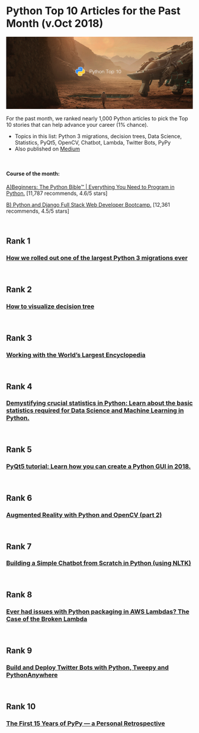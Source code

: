 # Python Top 10 Articles for the Past Month (v.Oct 2018)

<img src="oct-top10-python.png" width="800" alt="Mybridge"></a>

For the past month, we ranked nearly 1,000 Python articles to pick the Top 10 stories that can help advance your career (1% chance).
 
* Topics in this list: Python 3 migrations, decision trees, Data Science, Statistics, PyQt5, OpenCV, Chatbot, Lambda, Twitter Bots, PyPy
* Also published on [Medium](https://goo.gl/o3WJGK)

<br>

#### Course of the month:

[A)Beginners: The Python Bible™ | Everything You Need to Program in Python.](http://bit.ly/2Dci974) [11,787 recommends, 4.6/5 stars]

[B) Python and Django Full Stack Web Developer Bootcamp.](http://bit.ly/2MHzJUr) [12,361 recommends, 4.5/5 stars]

<br>

## Rank 1
### [How we rolled out one of the largest Python 3 migrations ever](https://blogs.dropbox.com/tech/2018/09/how-we-rolled-out-one-of-the-largest-python-3-migrations-ever?utm_source=mybridge&utm_medium=blog&utm_campaign=read_more)


<br>

## Rank 2
### [How to visualize decision tree](http://explained.ai/decision-tree-viz/index.html?utm_source=mybridge&utm_medium=blog&utm_campaign=read_more)


<br>

## Rank 3
### [Working with the World’s Largest Encyclopedia](https://towardsdatascience.com/wikipedia-data-science-working-with-the-worlds-largest-encyclopedia-c08efbac5f5c?utm_source=mybridge&utm_medium=blog&utm_campaign=read_more)


<br>

## Rank 4
### [Demystifying crucial statistics in Python: Learn about the basic statistics required for Data Science and Machine Learning in Python.](https://www.datacamp.com/community/tutorials/demystifying-crucial-statistics-python?utm_source=mybridge&utm_medium=blog&utm_campaign=read_more)


<br>

## Rank 5
### [PyQt5 tutorial: Learn how you can create a Python GUI in 2018.](https://build-system.fman.io/pyqt5-tutorial?utm_source=mybridge&utm_medium=blog&utm_campaign=read_more)


<br>

## Rank 6
### [Augmented Reality with Python and OpenCV (part 2)](https://bitesofcode.wordpress.com/2018/09/16/augmented-reality-with-python-and-opencv-part-2?utm_source=mybridge&utm_medium=blog&utm_campaign=read_more)


<br>

## Rank 7
### [Building a Simple Chatbot from Scratch in Python (using NLTK)](https://medium.com/analytics-vidhya/building-a-simple-chatbot-in-python-using-nltk-7c8c8215ac6e?utm_source=mybridge&utm_medium=blog&utm_campaign=read_more)


<br>

## Rank 8
### [Ever had issues with Python packaging in AWS Lambdas? The Case of the Broken Lambda ](http://veekaybee.github.io/2018/09/24/the-case-of-the-broken-lambda?utm_source=mybridge&utm_medium=blog&utm_campaign=read_more)


<br>

## Rank 9
### [Build and Deploy Twitter Bots with Python, Tweepy and PythonAnywhere](https://www.twilio.com/blog/build-deploy-twitter-bots-python-tweepy-pythonanywhere?utm_source=mybridge&utm_medium=blog&utm_campaign=read_more)


<br>

## Rank 10
### [The First 15 Years of PyPy — a Personal Retrospective](https://morepypy.blogspot.com/2018/09/the-first-15-years-of-pypy.html?utm_source=mybridge&utm_medium=blog&utm_campaign=read_more)


                    

